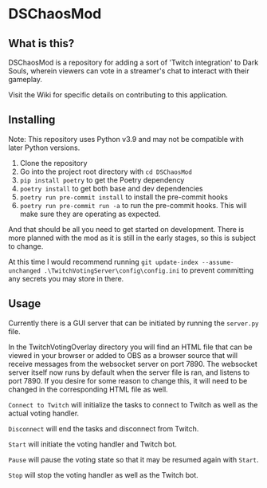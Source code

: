 # DSChaosMod

## What is this?

DSChaosMod is a repository for adding a sort of 'Twitch integration' to Dark Souls, wherein viewers can vote in a streamer's chat to interact with their gameplay.

Visit the Wiki for specific details on contributing to this application.

## Installing

Note: This repository uses Python v3.9 and may not be compatible with later Python versions.

1. Clone the repository
2. Go into the project root directory with `cd DSChaosMod`
3. `pip install poetry` to get the Poetry dependency
4. `poetry install` to get both base and dev dependencies
5. `poetry run pre-commit install` to install the pre-commit hooks
6. `poetry run pre-commit run -a` to run the pre-commit hooks. This will make sure they are operating as expected.

And that should be all you need to get started on development. There is more planned with the mod as it is still in the early stages, so this is subject to change.

At this time I would recommend running `git update-index --assume-unchanged .\TwitchVotingServer\config\config.ini` to prevent committing any secrets you may store in there.

## Usage

Currently there is a GUI server that can be initiated by running the `server.py` file. 

In the TwitchVotingOverlay directory you will find an HTML file that can be viewed in your browser or added to OBS as a browser source that will receive messages from the websocket server on port 7890. The websocket server itself now runs by default when the server file is ran, and listens to port 7890. If you desire for some reason to change this, it will need to be changed in the corresponding HTML file as well.

`Connect to Twitch` will initialize the tasks to connect to Twitch as well as the actual voting handler.

`Disconnect` will end the tasks and disconnect from Twitch.

`Start` will initiate the voting handler and Twitch bot.

`Pause` will pause the voting state so that it may be resumed again with `Start`.

`Stop` will stop the voting handler as well as the Twitch bot.
